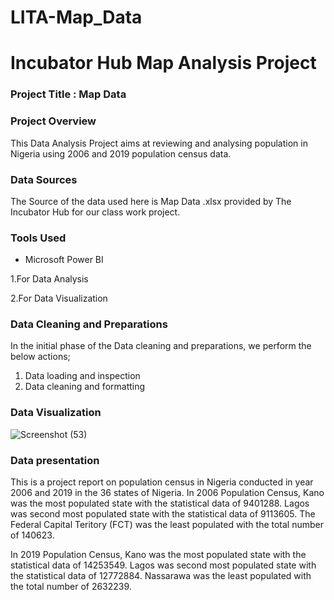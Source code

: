 # LITA-Map_Data


# Incubator Hub Map Analysis Project
### Project Title : Map Data



  ### Project Overview
This Data Analysis Project aims at reviewing and analysing population in Nigeria using 2006 and 2019 population census data.



### Data Sources 
The Source of the data used here is Map Data .xlsx provided by The Incubator Hub for our class work project. 



### Tools Used

- Microsoft Power BI

 1.For Data Analysis
  
 2.For Data Visualization

### Data Cleaning and Preparations
In the initial phase of the Data cleaning and preparations, we perform the below actions;
1. Data loading and inspection
2. Data cleaning and formatting

### Data Visualization
 
   ![Screenshot (53)](https://github.com/user-attachments/assets/88f3c54c-f8bf-49ea-9611-0e0df54fd031)

### Data presentation

This is a project report on population census in Nigeria conducted in year 2006 and 2019 in the 36 states of Nigeria.
  In 2006 Population Census, Kano was the most populated state with the statistical data of 9401288.
  Lagos was second most populated state with the statistical data of 9113605.
  The Federal  Capital Teritory (FCT) was the least populated with the total number of 140623.

  In 2019  Population Census,
  Kano was the most populated state with the statistical data of 14253549.
  Lagos was second most populated state with the statistical data of 12772884.
 Nassarawa was the least populated with the total number of 2632239.
  
